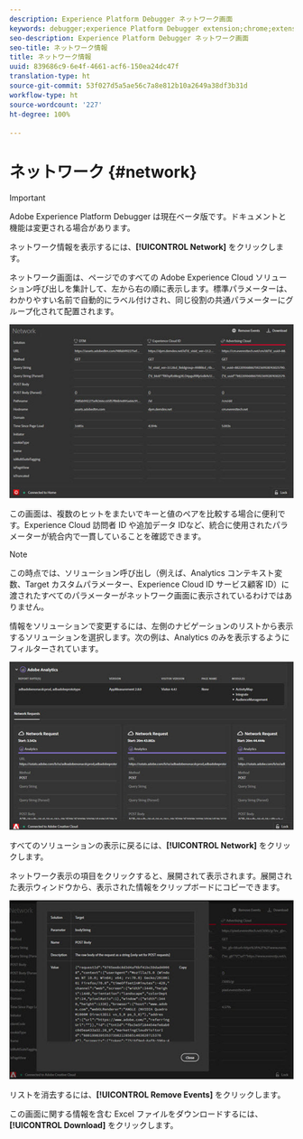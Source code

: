 ```yaml
---
description: Experience Platform Debugger ネットワーク画面
keywords: debugger;experience Platform Debugger extension;chrome;extension;network;information
seo-description: Experience Platform Debugger ネットワーク画面
seo-title: ネットワーク情報
title: ネットワーク情報
uuid: 839686c9-6e4f-4661-acf6-150ea24dc47f
translation-type: ht
source-git-commit: 53f027d5a5ae56c7a8e812b10a2649a38df3b31d
workflow-type: ht
source-wordcount: '227'
ht-degree: 100%

---
```



# ネットワーク {#network}

>[!IMPORTANT]
>
>Adobe Experience Platform Debugger は現在ベータ版です。ドキュメントと機能は変更される場合があります。

ネットワーク情報を表示するには、**[!UICONTROL Network]** をクリックします。

ネットワーク画面は、ページでのすべての Adobe Experience Cloud ソリューション呼び出しを集計して、左から右の順に表示します。標準パラメーターは、わかりやすい名前で自動的にラベル付けされ、同じ役割の共通パラメーターにグループ化されて配置されます。

![](assets/network.jpg)

この画面は、複数のヒットをまたいでキーと値のペアを比較する場合に便利です。Experience Cloud 訪問者 ID や追加データ IDなど、統合に使用されたパラメーターが統合内で一貫していることを確認できます。

>[!NOTE]
>
>この時点では、ソリューション呼び出し（例えば、Analytics コンテキスト変数、Target カスタムパラメーター、Experience Cloud ID サービス顧客 ID）に渡されたすべてのパラメーターがネットワーク画面に表示されているわけではありません。

情報をソリューションで変更するには、左側のナビゲーションのリストから表示するソリューションを選択します。次の例は、Analytics のみを表示するようにフィルターされています。

![](assets/network-analytics.jpg)

すべてのソリューションの表示に戻るには、**[!UICONTROL Network]** をクリックします。

ネットワーク表示の項目をクリックすると、展開されて表示されます。展開された表示ウィンドウから、表示された情報をクリップボードにコピーできます。

![](assets/network-expand.jpg)

<!--Use the icon at the top of each column to copy the server call URL to your clipboard, where you can paste it into another document for reference or debugging purposes.

![](assets/copy.jpg)-->

リストを消去するには、**[!UICONTROL Remove Events]** をクリックします。

この画面に関する情報を含む Excel ファイルをダウンロードするには、**[!UICONTROL Download]** をクリックします。